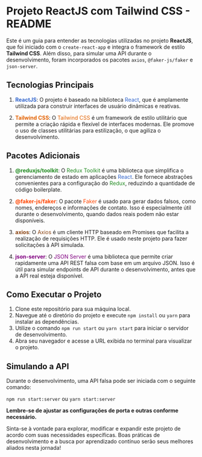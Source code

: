 # Projeto ReactJS com Tailwind CSS - README

Este é um guia para entender as tecnologias utilizadas no projeto **ReactJS**, que foi iniciado com o `create-react-app` e integra o framework de estilo **Tailwind CSS**. Além disso, para simular uma API durante o desenvolvimento, foram incorporados os pacotes `axios`, `@faker-js/faker` e `json-server`.

## Tecnologias Principais

1. **<span style="color: #3366cc">ReactJS</span>**: O projeto é baseado na biblioteca <span style="color: #3366cc">React</span>, que é amplamente utilizada para construir interfaces de usuário dinâmicas e reativas.

2. **<span style="color: #e36100">Tailwind CSS</span>**: O <span style="color: #e36100">Tailwind CSS</span> é um framework de estilo utilitário que permite a criação rápida e flexível de interfaces modernas. Ele promove o uso de classes utilitárias para estilização, o que agiliza o desenvolvimento.

## Pacotes Adicionais

1. **<span style="color: #228b22">@reduxjs/toolkit</span>**: O <span style="color: #228b22">Redux Toolkit</span> é uma biblioteca que simplifica o gerenciamento de estado em aplicações <span style="color: #3366cc">React</span>. Ele fornece abstrações convenientes para a configuração do <span style="color: #228b22">Redux</span>, reduzindo a quantidade de código boilerplate.

2. **<span style="color: #ff4500">@faker-js/faker</span>**: O pacote <span style="color: #ff4500">Faker</span> é usado para gerar dados falsos, como nomes, endereços e informações de contato. Isso é especialmente útil durante o desenvolvimento, quando dados reais podem não estar disponíveis.

3. **<span style="color: #8b4513">axios</span>**: O <span style="color: #8b4513">Axios</span> é um cliente HTTP baseado em Promises que facilita a realização de requisições HTTP. Ele é usado neste projeto para fazer solicitações à API simulada.

4. **<span style="color: #800080">json-server</span>**: O <span style="color: #800080">JSON Server</span> é uma biblioteca que permite criar rapidamente uma API REST falsa com base em um arquivo JSON. Isso é útil para simular endpoints de API durante o desenvolvimento, antes que a API real esteja disponível.

## Como Executar o Projeto

1. Clone este repositório para sua máquina local.
2. Navegue até o diretório do projeto e execute `npm install` ou `yarn` para instalar as dependências.
3. Utilize o comando `npm run start` ou `yarn start` para iniciar o servidor de desenvolvimento.
4. Abra seu navegador e acesse a URL exibida no terminal para visualizar o projeto.

## Simulando a API

Durante o desenvolvimento, uma API falsa pode ser iniciada com o seguinte comando:

`npm run start:server` ou `yarn start:server`

**Lembre-se de ajustar as configurações de porta e outras conforme necessário.**

Sinta-se à vontade para explorar, modificar e expandir este projeto de acordo com suas necessidades específicas. Boas práticas de desenvolvimento e a busca por aprendizado contínuo serão seus melhores aliados nesta jornada!

